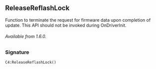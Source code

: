 ## ReleaseReflashLock

Function to terminate the request for firmware data upon completion of update. This API should not be invoked during OnDriverInit.

###### Available from 1.6.0.


### Signature

`C4:ReleaseReflashLock()`